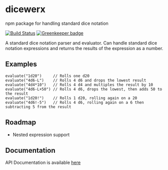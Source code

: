 # dicewerx

npm package for handling standard dice notation

[![Build Status](https://travis-ci.org/codemastermick/dicewerx.svg?branch=master)](https://travis-ci.org/codemastermick/dicewerx) [![Greenkeeper badge](https://badges.greenkeeper.io/codemastermick/dicewerx.svg)](https://greenkeeper.io/)

A standard dice notation parser and evaluator. Can handle standard dice notation expressions and returns the results of the expression as a number.

## Examples

```
evaluate("1d20")     // Rolls one d20
evaluate("4d6-L")    // Rolls 4 d6 and drops the lowest result
evaluate("4d4*10")   // Rolls 4 d4 and multiples the result by 10
evaluate("4d6-L+50") // Rolls 4 d6, drops the lowest, then adds 50 to the result
evaluate("1d20!")    // Rolls 1 d20, rolling again on a 20
evaluate("4d6!-5")   // Rolls 4 d6, rolling again on a 6 then subtracting 5 from the result
```

## Roadmap

- Nested expression support

## Documentation
API Documentation is available [here](https://codemastermick.github.io/dicewerx/index.html)

